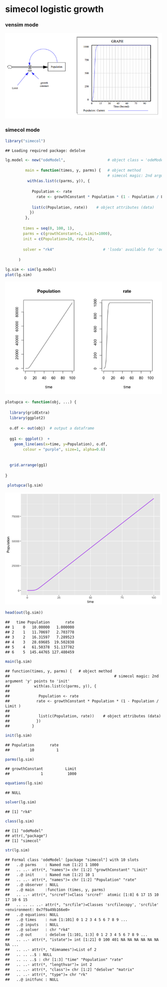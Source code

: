 simecol logistic growth
================

### vensim mode 
 

![alt text](lg-vensim/logisticGrowth.png "optional title")


### simecol mode 




``` r
library("simecol")
```

    ## Loading required package: deSolve

``` r
lg.model <- new("odeModel",                   # object class = 'odeModel'
                
         main = function(times, y, parms) {   # object method
                                              # simecol magic: 2nd argument 'y' points to 'init'
          with(as.list(c(parms, y)), { 
            
            Population <- rate
              rate <- growthConstant * Population * (1 - Population / Limit )
              
            list(c(Population, rate))    # object attributes (data) 
           })
         },
         
        times = seq(0, 100, 1),
        parms = c(growthConstant=1, Limit=1000),
        init = c(Population=10, rate=1),
        
        solver = "rk4"                      # 'lsoda' available for 'odemodel' class
        
      )
```

``` r
lg.sim <- sim(lg.model)
plot(lg.sim)
```

![](lg_files/figure-markdown_github/unnamed-chunk-2-1.png)

``` r
plotupca <- function(obj, ...) {
  
  library(gridExtra)
  library(ggplot2)
  
  o.df <- out(obj)  # output a dataframe
  
  gg1 <- ggplot()  +
    geom_line(aes(x=time, y=Population), o.df,  
        colour = "purple", size=1, alpha=0.6)  
 
  
  grid.arrange(gg1)

}
```

``` r
 plotupca(lg.sim)
```

![](lg_files/figure-markdown_github/unnamed-chunk-4-1.png)

``` r
head(out(lg.sim))
```

    ##   time Population       rate
    ## 1    0   10.00000   1.000000
    ## 2    1   11.70697   2.703778
    ## 3    2   16.31597   7.289523
    ## 4    3   28.69685  19.502838
    ## 5    4   61.50378  51.137782
    ## 6    5  145.44765 127.480459

``` r
main(lg.sim)
```

    ## function(times, y, parms) {   # object method
    ##                                               # simecol magic: 2nd argument 'y' points to 'init'
    ##           with(as.list(c(parms, y)), { 
    ##             
    ##             Population <- rate
    ##            rate <- growthConstant * Population * (1 - Population / Limit )
    ##            
    ##             list(c(Population, rate))    # object attributes (data) 
    ##            })
    ##          }

``` r
init(lg.sim)
```

    ## Population       rate 
    ##         10          1

``` r
parms(lg.sim)
```

    ## growthConstant          Limit 
    ##              1           1000

``` r
equations(lg.sim)
```

    ## NULL

``` r
solver(lg.sim)
```

    ## [1] "rk4"

``` r
class(lg.sim)
```

    ## [1] "odeModel"
    ## attr(,"package")
    ## [1] "simecol"

``` r
str(lg.sim)
```

    ## Formal class 'odeModel' [package "simecol"] with 10 slots
    ##   ..@ parms    : Named num [1:2] 1 1000
    ##   .. ..- attr(*, "names")= chr [1:2] "growthConstant" "Limit"
    ##   ..@ init     : Named num [1:2] 10 1
    ##   .. ..- attr(*, "names")= chr [1:2] "Population" "rate"
    ##   ..@ observer : NULL
    ##   ..@ main     :function (times, y, parms)  
    ##   .. ..- attr(*, "srcref")=Class 'srcref'  atomic [1:8] 6 17 15 10 17 10 6 15
    ##   .. .. .. ..- attr(*, "srcfile")=Classes 'srcfilecopy', 'srcfile' <environment: 0x7f9a49b166e0> 
    ##   ..@ equations: NULL
    ##   ..@ times    : num [1:101] 0 1 2 3 4 5 6 7 8 9 ...
    ##   ..@ inputs   : NULL
    ##   ..@ solver   : chr "rk4"
    ##   ..@ out      : deSolve [1:101, 1:3] 0 1 2 3 4 5 6 7 8 9 ...
    ##   .. ..- attr(*, "istate")= int [1:21] 0 100 401 NA NA NA NA NA NA NA ...
    ##   .. ..- attr(*, "dimnames")=List of 2
    ##   .. .. ..$ : NULL
    ##   .. .. ..$ : chr [1:3] "time" "Population" "rate"
    ##   .. ..- attr(*, "lengthvar")= int 2
    ##   .. ..- attr(*, "class")= chr [1:2] "deSolve" "matrix"
    ##   .. ..- attr(*, "type")= chr "rk"
    ##   ..@ initfunc : NULL
